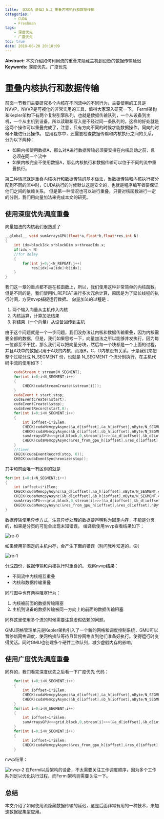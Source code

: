 ```yaml
---
title: 【CUDA 基础】6.3 重叠内核执行和数据传输
categories:
    - CUDA
    - Freshman
tags:
    - 深度优先
    - 广度优先
toc: true
date: 2018-06-20 20:10:09
---
```


**Abstract:** 本文介绍如何利用流的重叠来隐藏主机到设备的数据传输延迟
**Keywords:** 深度优先，广度优先

<!--more-->
# 重叠内核执行和数据传输
前面一节我们主要研究多个内核在不同流中的不同行为，主要使用的工具是NVVP，NVVP是可视化的非常实用的工具，值得大家深入研究一下。
Fermi架构和Kepler架构下有两个复制引擎队列，也就是数据传输队列，一个从设备到主机，一个从主机到设备。所以读取和写入是不经过同一条队列的，这样的好处就是这两个操作可以重叠完成了，注意，只有方向不同的时候才能数据操作。同向的时候不能进行此操作。
应用程序中，还需要检查数据传输和内核执行之间的关系，分为以下两种：
- 如果内核使用数据A，那么对A进行数据传输必须要安排在内核启动之前，且必须在同一个流中
- 如果内核完全不使用数据A，那么内核执行和数据传输可以位于不同的流中重叠执行。

第二种情况就是重叠内核执行和数据传输的基本做法，当数据传输和内核执行被分配到不同的流中时，CUDA执行的时候默认这是安全的，也就是程序编写者要保证他们之间的依赖关系。
但是第一种情况也可以进行重叠，只要对核函数进行一定的分割，我们用向量加法来完成本文的研究。
## 使用深度优先调度重叠
向量加法的内核我们很熟悉了
```c++
__global__ void sumArraysGPU(float*a,float*b,float*res,int N)
{
    int idx=blockIdx.x*blockDim.x+threadIdx.x;
    if(idx < N)
    //for delay
    {
        for(int j=0;j<N_REPEAT;j++)
            res[idx]=a[idx]+b[idx];
    }
}
```
我们这一章的重点都不是在核函数上，所以，我们使用这种非常简单的内核函数。但是不同的是，我们使用N_REPEAT进行多次冗余计算，原因是为了延长线程的执行时间，方便nvvp捕捉运行数据。
向量加法的过程是：
1. 两个输入向量从主机传入内核
2. 内核运算，计算加法结果
3. 将结果（一个向量）从设备回传到主机

由于这个问题就是一个一步问题，我们没办法让内核和数据传输重叠，因为内核需要全部的数据，但是，我们如果思考一下，向量加法之所以能够并发执行，因为每一位都互不干扰，那么我们可以把向量分块，然后每一个块都是一个上面的过程，并且A块中的数据只用于A块的内核，而跟B，C，D内核没有关系，于是我们来把整个过程分成 N_SEGMENT 份，也就是 N_SEGMENT 个流分别执行，在主机代码中流的使用如下：
```c++
    cudaStream_t stream[N_SEGMENT];
    for(int i=0;i<N_SEGMENT;i++)
    {
        CHECK(cudaStreamCreate(&stream[i]));
    }
    cudaEvent_t start,stop;
    cudaEventCreate(&start);
    cudaEventCreate(&stop);
    cudaEventRecord(start,0);
    for(int i=0;i<N_SEGMENT;i++)
    {
        int ioffset=i*iElem;
        CHECK(cudaMemcpyAsync(&a_d[ioffset],&a_h[ioffset],nByte/N_SEGMENT,cudaMemcpyHostToDevice,stream[i]));
        CHECK(cudaMemcpyAsync(&b_d[ioffset],&b_h[ioffset],nByte/N_SEGMENT,cudaMemcpyHostToDevice,stream[i]));
        sumArraysGPU<<<grid,block,0,stream[i]>>>(&a_d[ioffset],&b_d[ioffset],&res_d[ioffset],iElem);
        CHECK(cudaMemcpyAsync(&res_from_gpu_h[ioffset],&res_d[ioffset],nByte/N_SEGMENT,cudaMemcpyDeviceToHost,stream[i]));
    }
    //timer
    CHECK(cudaEventRecord(stop, 0));
    CHECK(cudaEventSynchronize(stop));
```
其中和前面唯一有区别的就是
```c++
for(int i=0;i<N_SEGMENT;i++)
{
    int ioffset=i*iElem;
    CHECK(cudaMemcpyAsync(&a_d[ioffset],&a_h[ioffset],nByte/N_SEGMENT,cudaMemcpyHostToDevice,stream[i]));
    CHECK(cudaMemcpyAsync(&b_d[ioffset],&b_h[ioffset],nByte/N_SEGMENT,cudaMemcpyHostToDevice,stream[i]));
    sumArraysGPU<<<grid,block,0,stream[i]>>>(&a_d[ioffset],&b_d[ioffset],&res_d[ioffset],iElem);
    CHECK(cudaMemcpyAsync(&res_from_gpu_h[ioffset],&res_d[ioffset],nByte/N_SEGMENT,cudaMemcpyDeviceToHost,stream[i]));
}
```
数据传输使用异步方式，注意异步处理的数据要声明称为固定内存，不能是分页的，如果是分页的可能会出现未知错误。
编译后使用nvvp查看结果如下：

![re-0](./re-0.png)

如果使用非固定的主机内存，会产生下面的错误（别问我咋知道的。😜）

![re-1](./re-1.png)

分成四份，数据传输和内核执行时重叠的。
观察nvvp结果：
- 不同流中内核相互重叠
- 内核和数据传输重叠

同时图中也有两种阻塞行为：
1. 内核被前面的数据传输阻塞
2. 主机到设备的数据传输被同一方向上的前面的数据传输阻塞

同样这里使用多个流的时候需要注意虚假依赖的问题。

GMU网格管理单元是Kepler架构引入了一个新的网格和调度控制系统，GMU可以暂停新网格调度，使网格排队等待且暂停网格直到他们准备好执行。使得运行时变得灵活。同时GMU也创建多个硬件工作队列，减少虚假内存的影响。


## 使用广度优先调度重叠
同样的，我们看完深度优先之后看一下广度优先
代码：
```c++
    for(int i=0;i<N_SEGMENT;i++)
    {
        int ioffset=i*iElem;
        CHECK(cudaMemcpyAsync(&a_d[ioffset],&a_h[ioffset],nByte/N_SEGMENT,cudaMemcpyHostToDevice,stream[i]));
        CHECK(cudaMemcpyAsync(&b_d[ioffset],&b_h[ioffset],nByte/N_SEGMENT,cudaMemcpyHostToDevice,stream[i]));
    }
    for(int i=0;i<N_SEGMENT;i++)
    {
        int ioffset=i*iElem;
        sumArraysGPU<<<grid,block,0,stream[i]>>>(&a_d[ioffset],&b_d[ioffset],&res_d[ioffset],iElem);
    }
    for(int i=0;i<N_SEGMENT;i++)
    {
        int ioffset=i*iElem;
        CHECK(cudaMemcpyAsync(&res_from_gpu_h[ioffset],&res_d[ioffset],nByte/N_SEGMENT,cudaMemcpyDeviceToHost,stream[i]));
    }
```

nvvp结果：

![nvvp-2](./nvvp-2.png)
在Fermi以后架构的设备，不太需要关注工作调度顺序，因为多个工作队列足以优化执行过程，而Fermi架构则需要关注一下。

## 总结

本文介绍了如何使用流隐藏数据传输的延迟，这是后面非常有用的一种技术，来加速数据密集型应用。





